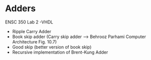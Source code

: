 # Adders
ENSC 350 Lab 2 -VHDL
- Ripple Carry Adder
- Book skip adder (Carry skip adder --> Behrooz Parhami Computer Architecture Fig. 10.7)
- Good skip (better version of book skip)
- Recursive implementation of Brent-Kung Adder
